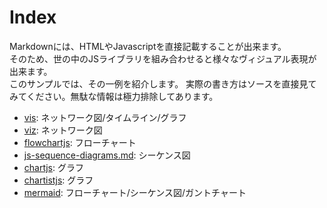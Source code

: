 # Index
Markdownには、HTMLやJavascriptを直接記載することが出来ます。  
そのため、世の中のJSライブラリを組み合わせると様々なヴィジュアル表現が出来ます。  
このサンプルでは、その一例を紹介します。
実際の書き方はソースを直接見てみてください。無駄な情報は極力排除してあります。

- [vis](/vis.md): ネットワーク図/タイムライン/グラフ
- [viz](/viz.md): ネットワーク図
- [flowchartjs](/flowchartjs/index.md): フローチャート
- [js-sequence-diagrams.md](/js-sequence-diagrams.md): シーケンス図
- [chartjs](/chartjs/index.md): グラフ
- [chartistjs](/chartistjs/index.md): グラフ
- [mermaid](/mermaid.md): フローチャート/シーケンス図/ガントチャート
